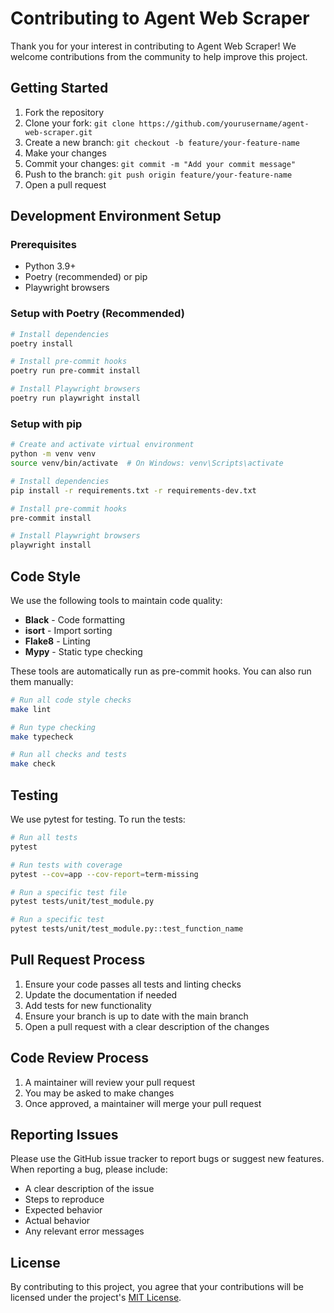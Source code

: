 # Contributing to Agent Web Scraper

Thank you for your interest in contributing to Agent Web Scraper! We welcome contributions from the community to help improve this project.

## Getting Started

1. Fork the repository
2. Clone your fork: `git clone https://github.com/yourusername/agent-web-scraper.git`
3. Create a new branch: `git checkout -b feature/your-feature-name`
4. Make your changes
5. Commit your changes: `git commit -m "Add your commit message"`
6. Push to the branch: `git push origin feature/your-feature-name`
7. Open a pull request

## Development Environment Setup

### Prerequisites

- Python 3.9+
- Poetry (recommended) or pip
- Playwright browsers

### Setup with Poetry (Recommended)


```bash
# Install dependencies
poetry install

# Install pre-commit hooks
poetry run pre-commit install

# Install Playwright browsers
poetry run playwright install
```

### Setup with pip

```bash
# Create and activate virtual environment
python -m venv venv
source venv/bin/activate  # On Windows: venv\Scripts\activate

# Install dependencies
pip install -r requirements.txt -r requirements-dev.txt

# Install pre-commit hooks
pre-commit install

# Install Playwright browsers
playwright install
```

## Code Style

We use the following tools to maintain code quality:

- **Black** - Code formatting
- **isort** - Import sorting
- **Flake8** - Linting
- **Mypy** - Static type checking

These tools are automatically run as pre-commit hooks. You can also run them manually:

```bash
# Run all code style checks
make lint

# Run type checking
make typecheck

# Run all checks and tests
make check
```

## Testing

We use pytest for testing. To run the tests:

```bash
# Run all tests
pytest

# Run tests with coverage
pytest --cov=app --cov-report=term-missing

# Run a specific test file
pytest tests/unit/test_module.py

# Run a specific test
pytest tests/unit/test_module.py::test_function_name
```

## Pull Request Process

1. Ensure your code passes all tests and linting checks
2. Update the documentation if needed
3. Add tests for new functionality
4. Ensure your branch is up to date with the main branch
5. Open a pull request with a clear description of the changes

## Code Review Process

1. A maintainer will review your pull request
2. You may be asked to make changes
3. Once approved, a maintainer will merge your pull request

## Reporting Issues

Please use the GitHub issue tracker to report bugs or suggest new features. When reporting a bug, please include:

- A clear description of the issue
- Steps to reproduce
- Expected behavior
- Actual behavior
- Any relevant error messages

## License

By contributing to this project, you agree that your contributions will be licensed under the project's [MIT License](LICENSE).
